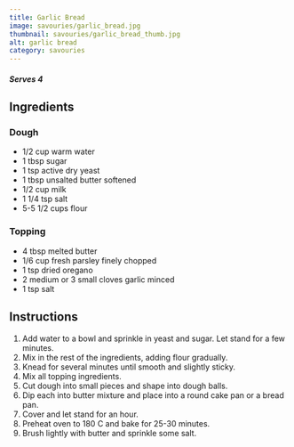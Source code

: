 ```yaml
---
title: Garlic Bread
image: savouries/garlic_bread.jpg
thumbnail: savouries/garlic_bread_thumb.jpg
alt: garlic bread
category: savouries
---
```


##### Serves 4

## Ingredients

### Dough

- 1/2 cup warm water
- 1 tbsp sugar
- 1 tsp active dry yeast
- 1 tbsp unsalted butter softened
- 1/2 cup milk
- 1 1/4 tsp salt
- 5-5 1/2 cups flour

### Topping

- 4 tbsp melted butter
- 1/6 cup fresh parsley finely chopped
- 1 tsp dried oregano
- 2 medium or 3 small cloves garlic minced
- 1 tsp salt

## Instructions

1. Add water to a bowl and sprinkle in yeast and sugar. Let stand for a few minutes.
1. Mix in the rest of the ingredients, adding flour gradually.
1. Knead for several minutes until smooth and slightly sticky.
1. Mix all topping ingredients.
1. Cut dough into small pieces and shape into dough balls.
1. Dip each into butter mixture and place into a round cake pan or a bread pan.
1. Cover and let stand for an hour.
1. Preheat oven to 180 C and bake for 25-30 minutes.
1. Brush lightly with butter and sprinkle some salt.
